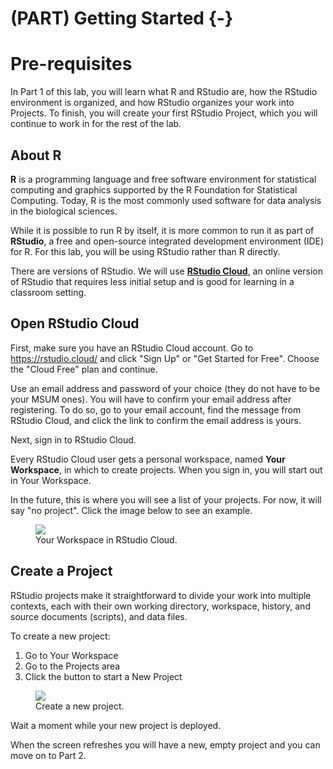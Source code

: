# (PART) Getting Started {-}

# Pre-requisites

In Part 1 of this lab, you will learn what R and RStudio are, how the RStudio environment is organized, and how RStudio organizes your work into Projects. To finish, you will create your first RStudio Project, which you will continue to work in for the rest of the lab.

## About R

**R** is a programming language and free software environment for statistical computing and graphics supported by the R Foundation for Statistical Computing. Today, R is the most commonly used software for data analysis in the biological sciences.

While it is possible to run R by itself, it is more common to run it as part of **RStudio**, a free and open-source integrated development environment (IDE) for R. For this lab, you will be using RStudio rather than R directly.

There are versions of RStudio. We will use **[RStudio Cloud](https://rstudio.cloud/)**, an online version of RStudio that requires less initial setup and is good for learning in a classroom setting. 

## Open RStudio Cloud

First, make sure you have an RStudio Cloud account. Go to https://rstudio.cloud/ and click "Sign Up" or "Get Started for Free". Choose the "Cloud Free" plan and continue.

Use an email address and password of your choice (they do not have to be your MSUM ones). You will have to confirm your email address after registering. To do so, go to your email account, find the message from RStudio Cloud, and click the link to confirm the email address is yours.

Next, sign in to RStudio Cloud.

Every RStudio Cloud user gets a personal workspace, named **Your Workspace**, in which to create projects. When you sign in, you will start out in Your Workspace.

In the future, this is where you will see a list of your projects. For now, it will say "no project". Click the image below to see an example.

<figure class="figure">
  <a href="images/rstudio_cloud_your_workspace.png" data-lightbox="rstudio-start" data-title="Your Workspace in RStudio Cloud."><img src="images/rstudio_cloud_your_workspace.png" class="figure-img img-thumbnail"></a>
  <figcaption class="figure-caption">Your Workspace in RStudio Cloud.</figcaption>
</figure>


## Create a Project

RStudio projects make it straightforward to divide your work into multiple contexts, each with their own working directory, workspace, history, and source documents (scripts), and data files.

To create a new project:

1. Go to Your Workspace
2. Go to the Projects area
2. Click the button to start a New Project

<figure class="figure">
  <a href="images/rstudio_cloud_new_project.png" data-lightbox="rstudio-start" data-title="Create a new project."><img src="images/rstudio_cloud_new_project.png" class="figure-img img-thumbnail"></a>
  <figcaption class="figure-caption">Create a new project.</figcaption>
</figure>

Wait a moment while your new project is deployed.

When the screen refreshes you will have a new, empty project and you can move on to Part 2.

